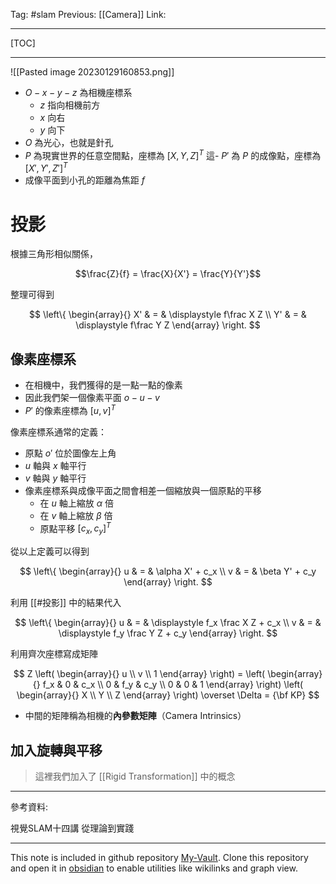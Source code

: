 Tag: #slam 
Previous: [[Camera]]
Link: 

---

[TOC]

---

![[Pasted image 20230129160853.png]]

- $O-x-y-z$ 為相機座標系
	- $z$ 指向相機前方
	- $x$ 向右
	- $y$ 向下
- $O$ 為光心，也就是針孔
- $P$ 為現實世界的任意空間點，座標為 $[X, Y, Z]^T$
這- $P'$ 為 $P$ 的成像點，座標為 $[X', Y', Z']^T$
- 成像平面到小孔的距離為焦距 $f$

# 投影

根據三角形相似關係，

$$\frac{Z}{f} = \frac{X}{X'} = \frac{Y}{Y'}$$

整理可得到

$$
\left\{
	\begin{array}{}
		X' & = & 
		\displaystyle 
		f\frac X Z \\
		Y' & = & 
		\displaystyle
		f\frac Y Z
	\end{array}
\right.
$$

## 像素座標系

- 在相機中，我們獲得的是一點一點的像素
- 因此我們架一個像素平面 $o-u-v$
- $P'$ 的像素座標為 $[u, v]^T$

像素座標系通常的定義：

- 原點 $o'$ 位於圖像左上角
- $u$ 軸與 $x$ 軸平行
- $v$ 軸與 $y$ 軸平行
- 像素座標系與成像平面之間會相差一個縮放與一個原點的平移
	- 在 $u$ 軸上縮放 $\alpha$ 倍
	- 在 $v$ 軸上縮放 $\beta$ 倍
	- 原點平移 $[c_x, c_y]^T$

從以上定義可以得到

$$
\left\{
	\begin{array}{}
		u & = & \alpha X' + c_x \\
		v & = & \beta Y' + c_y
	\end{array}
\right.
$$

利用 [[#投影]] 中的結果代入

$$
\left\{
	\begin{array}{}
		u & = & 
		\displaystyle
		f_x \frac X Z + c_x \\
		v & = & 
		\displaystyle
		f_y \frac Y Z + c_y
	\end{array}
\right.
$$

利用齊次座標寫成矩陣

$$
Z
\left(
	\begin{array}{}
		u \\
		v \\
		1
	\end{array}
\right) = 
\left(
	\begin{array}{}
		f_x & 0 & c_x \\
		0 & f_y & c_y \\
		0 & 0 & 1
	\end{array}
\right)
\left(
	\begin{array}{}
		X \\
		Y \\
		Z
	\end{array}
\right) 
\overset \Delta =
{\bf KP}
$$

- 中間的矩陣稱為相機的**內參數矩陣**（Camera Intrinsics）

## 加入旋轉與平移

> 這裡我們加入了 [[Rigid Transformation]] 中的概念



---

參考資料:

視覺SLAM十四講 從理論到實踐

---

This note is included in github repository [My-Vault](https://github.com/LittleD3092/My-Vault.git). Clone this repository and open it in [obsidian](https://obsidian.md/) to enable utilities like wikilinks and graph view.